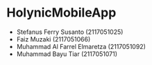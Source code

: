 # HolynicMobileApp
- Stefanus Ferry Susanto (2117051025)
- Faiz Muzaki (2117051066)
- Muhammad Al Farrel Elmaretza (2117051092)
- Muhammad Bayu Tiar (2117051071)
